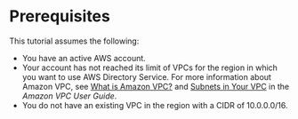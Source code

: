 # Prerequisites<a name="gsg_prereqs"></a>

This tutorial assumes the following:
+ You have an active AWS account\.
+ Your account has not reached its limit of VPCs for the region in which you want to use AWS Directory Service\. For more information about Amazon VPC, see [What is Amazon VPC?](http://docs.aws.amazon.com/AmazonVPC/latest/UserGuide/VPC_Introduction.html) and [Subnets in Your VPC](http://docs.aws.amazon.com/AmazonVPC/latest/UserGuide/VPC_Subnets.html#VPCSubnet) in the *Amazon VPC User Guide*\.
+ You do not have an existing VPC in the region with a CIDR of 10\.0\.0\.0/16\.